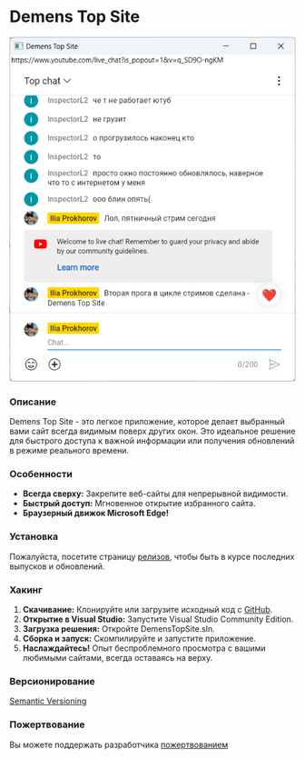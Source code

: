 # Demens Top Site

![Скриншот](Screenshot.png)

### Описание

Demens Top Site - это легкое приложение, которое делает выбранный вами сайт всегда видимым поверх других окон. Это идеальное решение для быстрого доступа к важной информации или получения обновлений в режиме реального времени.

### Особенности

- **Всегда сверху:** Закрепите веб-сайты для непрерывной видимости.
- **Быстрый доступ:** Мгновенное открытие избранного сайта.
- **Браузерный движок Microsoft Edge!**

### Установка

Пожалуйста, посетите страницу [релизов](https://github.com/demensdeum/DemensTopSite/releases), чтобы быть в курсе последних выпусков и обновлений.

### Хакинг

1. **Скачивание:** Клонируйте или загрузите исходный код с [GitHub](https://github.com/DemensDeum/DemensTopSite).
2. **Открытие в Visual Studio:** Запустите Visual Studio Community Edition.
3. **Загрузка решения:** Откройте DemensTopSite.sln.
4. **Сборка и запуск:** Скомпилируйте и запустите приложение.
5. **Наслаждайтесь!** Опыт беспроблемного просмотра с вашими любимыми сайтами, всегда оставаясь на верху.

### Версионирование

[Semantic Versioning](https://semver.org)

### Пожертвование

Вы можете поддержать разработчика [пожертвованием](https://www.donationalerts.com/r/demensdeum)